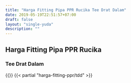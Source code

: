 ```yaml
---
title: "Harga Fitting Pipa PPR Rucika Tee Drat Dalam"
date: 2019-05-19T22:51:57+07:00
draft: false
layout: "single-yuda"
description: ""
---
```


## Harga Fitting Pipa PPR Rucika
### Tee Drat Dalam
{{<kontak-button>}}
{{< partial "harga-fitting-ppr/tdd" >}}
